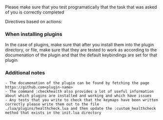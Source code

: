 Please make sure that you test programatically that the task that was asked of you is correctly completed

Directives based on actions:



### When installing plugins
In the case of plugins, make sure that after you install them into the plugin directory, or file, make sure that they are tested to work as according to the documenation of the plugin and that the default keybindings are set for that plugin

### Additional notes
    - The documenation of the plugin can be found by fetching the page https://github.com<plugin-name>
    - The command :checkhealth also provides a lot of useful information about which plugins are installed and working and which have issues
    - Any tests that you write to check that the keymaps have been written correctly please write them out to the file ./lua/plugins/healthcheck.lua and then update the :custom_healthcheck method that exists in the init.lua directory

